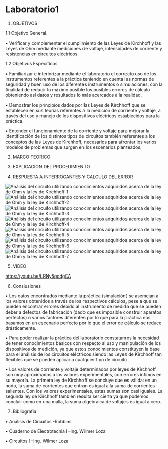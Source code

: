 # Laboratorio1

1. OBJETIVOS

1.1 Objetivo General.

•	Verificar y complementar el cumplimiento de las Leyes de Kirchhoff y las Leyes de Ohm mediante mediciones de voltaje, intensidades de corriente y resistencias en circuitos eléctricos.

1.2 Objetivos Especificos 

•	Familiarizar e interiorizar mediante el laboratorio el correcto uso de los instrumentos referentes a la práctica teniendo en cuenta las normas de seguridad y buen uso de los diferentes instrumentos o simulaciones, con la finalidad de reducir lo máximo posible los posibles errores de cálculo obteniendo así datos y resultados lo más acercados a la realidad.

•	Demostrar los principios dados por las Leyes de Kirchhoff que se establecen en sus teorías referentes a la medición de corriente y voltaje, a través del uso y manejo de los dispositivos eléctricos establecidos para la práctica.

•	Entender el funcionamiento de la corriente y voltaje para mejorar la identificación de los distintos tipos de circuitos también referentes a los conceptos de las Leyes de Kirchhoff, necesarios para afrontar los varios modelos de problemas que surgen en los escenarios planteados.


2. MARCO TEORICO

3. EXPLICACION DEL PROCEDIMIENTO

4. RESPUESTA A INTERROGANTES Y CALCULO DEL ERROR

![Análisis del circuito utilizando conocimientos adquiridos acerca de la ley de Ohm y la ley de Kirchhoff-1](https://user-images.githubusercontent.com/85144847/120432618-cc20f500-c33f-11eb-964c-0de3a6f2b947.png)
![Análisis del circuito utilizando conocimientos adquiridos acerca de la ley de Ohm y la ley de Kirchhoff-2](https://user-images.githubusercontent.com/85144847/120432619-cd522200-c33f-11eb-80f0-dd81695eda27.png)
![Análisis del circuito utilizando conocimientos adquiridos acerca de la ley de Ohm y la ley de Kirchhoff-3](https://user-images.githubusercontent.com/85144847/120432622-cd522200-c33f-11eb-8f2a-3a09ef4b57a6.png)
![Análisis del circuito utilizando conocimientos adquiridos acerca de la ley de Ohm y la ley de Kirchhoff-4](https://user-images.githubusercontent.com/85144847/120432624-cdeab880-c33f-11eb-87a0-60beaa97cd5c.png)
![Análisis del circuito utilizando conocimientos adquiridos acerca de la ley de Ohm y la ley de Kirchhoff-5](https://user-images.githubusercontent.com/85144847/120432644-d511c680-c33f-11eb-941c-7eeac53082da.png)
![Análisis del circuito utilizando conocimientos adquiridos acerca de la ley de Ohm y la ley de Kirchhoff-6](https://user-images.githubusercontent.com/85144847/120432646-d5aa5d00-c33f-11eb-8e85-7ac8b61d67ea.png)
![Análisis del circuito utilizando conocimientos adquiridos acerca de la ley de Ohm y la ley de Kirchhoff-7](https://user-images.githubusercontent.com/85144847/120432649-d642f380-c33f-11eb-9d70-dfd953ffaa51.png)

5. VIDEO 

https://youtu.be/LRNy5qodgCA

6. Conslusiones

•	Los datos encontrados mediante la práctica (simulación) se asemejan a los valores obtenidos a través de los respectivos cálculos, pese a que se pueden encontrar errores debido al instrumento de medida que se pueden deber a defectos de fabricación (dado que es imposible construir aparatos perfectos) o varios factores diferentes por lo que para la práctica nos basamos en un escenario perfecto por lo que el error de cálculo se reduce drásticamente.

•	Para poder realizar la práctica del laboratorio constatamos la necesidad  de  tener conocimientos  básicos  con  respecto  al  uso  y  manipulación  de  los  dispositivos  de medición, ya que estos conocimientos constituyen la base para el análisis de los circuitos eléctricos siendo las Leyes de Kirchhoff  tan flexibles  que se  pueden aplicar a cualquier  tipo de circuito.

•	Los valores de corriente y voltaje determinados por leyes de Kirchhoff son muy aproximados a los valores experimentales, con errores ínfimos en su mayoría.  La primera ley de Kirchhoff se concluye que es válida: en un nodo, la suma de corrientes que entran es igual a la suma de corrientes salientes. Con los valores experimentales, estas sumas son casi iguales.  La segunda ley de Kirchhoff también resulta ser cierta ya que podemos concluir como en una malla, la suma algebraica de voltajes es igual a cero. 

7. Bibliografia

•	Análisis de Circuitos -Robbins

•	Cuaderno de Electrotecnia I –Ing. Wilmer Loza

•	Circuitos I –Ing. Wilmer Loza
